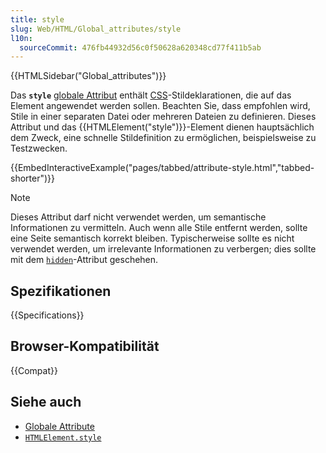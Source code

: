 ```yaml
---
title: style
slug: Web/HTML/Global_attributes/style
l10n:
  sourceCommit: 476fb44932d56c0f50628a620348cd77f411b5ab
---
```


{{HTMLSidebar("Global_attributes")}}

Das **`style`** [globale Attribut](/de/docs/Web/HTML/Global_attributes) enthält [CSS](/de/docs/Web/CSS)-Stildeklarationen, die auf das Element angewendet werden sollen. Beachten Sie, dass empfohlen wird, Stile in einer separaten Datei oder mehreren Dateien zu definieren. Dieses Attribut und das {{HTMLElement("style")}}-Element dienen hauptsächlich dem Zweck, eine schnelle Stildefinition zu ermöglichen, beispielsweise zu Testzwecken.

{{EmbedInteractiveExample("pages/tabbed/attribute-style.html","tabbed-shorter")}}

> [!NOTE]
> Dieses Attribut darf nicht verwendet werden, um semantische Informationen zu vermitteln. Auch wenn alle Stile entfernt werden, sollte eine Seite semantisch korrekt bleiben. Typischerweise sollte es nicht verwendet werden, um irrelevante Informationen zu verbergen; dies sollte mit dem [`hidden`](/de/docs/Web/HTML/Global_attributes/hidden)-Attribut geschehen.

## Spezifikationen

{{Specifications}}

## Browser-Kompatibilität

{{Compat}}

## Siehe auch

- [Globale Attribute](/de/docs/Web/HTML/Global_attributes)
- [`HTMLElement.style`](/de/docs/Web/API/HTMLElement/style)
